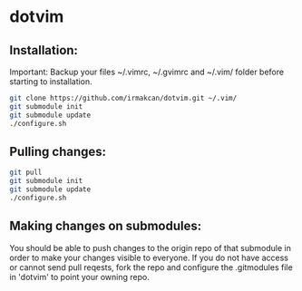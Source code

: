 dotvim
======


Installation:
-------------

Important: Backup your files ~/.vimrc, ~/.gvimrc and ~/.vim/ folder before starting to installation.

``` sh
git clone https://github.com/irmakcan/dotvim.git ~/.vim/
git submodule init
git submodule update
./configure.sh
```


Pulling changes:
----------------

``` sh
git pull
git submodule init
git submodule update
./configure.sh
```


Making changes on submodules:
-----------------------------

You should be able to push changes to the origin repo of that submodule in order to make your changes visible to everyone.
If you do not have access or cannot send pull reqests, fork the repo and configure the .gitmodules file in 'dotvim' to point your owning repo.
